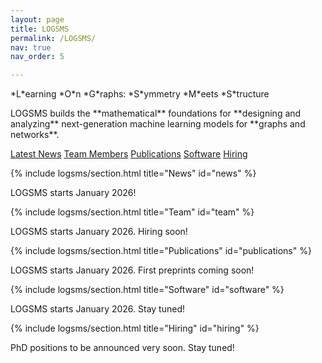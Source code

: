 ```yaml
---
layout: page
title: LOGSMS
permalink: /LOGSMS/
nav: true
nav_order: 5

---
```


<!-- HERO BLOCK — the introductory section of the page -->
<div class="logsms-hero">

  <!-- Short tagline -->
  <p class="subtitle">
    *L*earning *O*n *G*raphs: *S*ymmetry *M*eets *S*tructure
  </p>

  <!-- One-paragraph description -->
  <p class="subdesc">
    LOGSMS builds the **mathematical** foundations for **designing and analyzing**  
    next-generation machine learning models for **graphs and networks**. 
  </p>

  <!-- Call-to-action buttons -->
  <p class="cta-row">
    <a class="btn-ghost" href="#news">Latest News</a>
    <a class="btn-ghost" href="#team">Team Members</a>
    <a class="btn-ghost" href="#publications">Publications</a>
    <a class="btn-ghost" href="#software">Software</a>
    <a class="btn-ghost" href="#hiring">Hiring</a>
  </p>
</div>

{% include logsms/section.html title="News" id="news" %}

<p>LOGSMS starts January 2026!</p>

{% include logsms/section.html title="Team" id="team" %}

<p>LOGSMS starts January 2026. Hiring soon!</p>

{% include logsms/section.html title="Publications" id="publications" %}
 
<p>LOGSMS starts January 2026. First preprints coming soon!</p>

{% include logsms/section.html title="Software" id="software" %}

<p>LOGSMS starts January 2026. Stay tuned!</p>

{% include logsms/section.html title="Hiring" id="hiring" %}

<p>PhD positions to be announced very soon. Stay tuned! </p>




